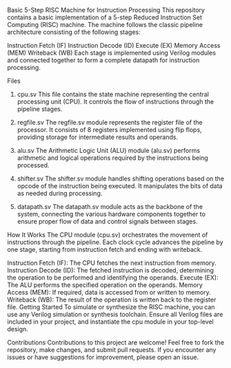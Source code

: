 Basic 5-Step RISC Machine for Instruction Processing
This repository contains a basic implementation of a 5-step Reduced Instruction Set Computing (RISC) machine. The machine follows the classic pipeline architecture consisting of the following stages:

Instruction Fetch (IF)
Instruction Decode (ID)
Execute (EX)
Memory Access (MEM)
Writeback (WB)
Each stage is implemented using Verilog modules and connected together to form a complete datapath for instruction processing.

Files
1. cpu.sv
This file contains the state machine representing the central processing unit (CPU). It controls the flow of instructions through the pipeline stages.

2. regfile.sv
The regfile.sv module represents the register file of the processor. It consists of 8 registers implemented using flip flops, providing storage for intermediate results and operands.

3. alu.sv
The Arithmetic Logic Unit (ALU) module (alu.sv) performs arithmetic and logical operations required by the instructions being processed.

4. shifter.sv
The shifter.sv module handles shifting operations based on the opcode of the instruction being executed. It manipulates the bits of data as needed during processing.

5. datapath.sv
The datapath.sv module acts as the backbone of the system, connecting the various hardware components together to ensure proper flow of data and control signals between stages.

How It Works
The CPU module (cpu.sv) orchestrates the movement of instructions through the pipeline. Each clock cycle advances the pipeline by one stage, starting from instruction fetch and ending with writeback.

Instruction Fetch (IF): The CPU fetches the next instruction from memory.
Instruction Decode (ID): The fetched instruction is decoded, determining the operation to be performed and identifying the operands.
Execute (EX): The ALU performs the specified operation on the operands.
Memory Access (MEM): If required, data is accessed from or written to memory.
Writeback (WB): The result of the operation is written back to the register file.
Getting Started
To simulate or synthesize the RISC machine, you can use any Verilog simulation or synthesis toolchain. Ensure all Verilog files are included in your project, and instantiate the cpu module in your top-level design.

Contributions
Contributions to this project are welcome! Feel free to fork the repository, make changes, and submit pull requests. If you encounter any issues or have suggestions for improvement, please open an issue.

